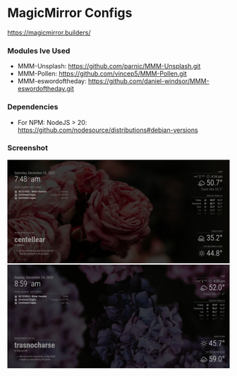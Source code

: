 # MagicMirror Configs
https://magicmirror.builders/

### Modules Ive Used
* MMM-Unsplash: https://github.com/parnic/MMM-Unsplash.git
* MMM-Pollen: https://github.com/vincep5/MMM-Pollen.git
* MMM-eswordoftheday: https://github.com/daniel-windsor/MMM-eswordoftheday.git

### Dependencies
* For NPM: NodeJS > 20: https://github.com/nodesource/distributions#debian-versions

### Screenshot
![](magicmirror.png)
![](magicmirror2.png)